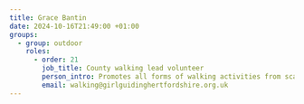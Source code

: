 ```yaml
---
title: Grace Bantin
date: 2024-10-16T21:49:00 +01:00
groups:
  - group: outdoor
    roles:         
      - order: 21
        job_title: County walking lead volunteer
        person_intro: Promotes all forms of walking activities from scavenger hunts to mountaineering. Supports members undertaking walking scheme training and advises on walking events.
        email: walking@girlguidinghertfordshire.org.uk
---
```

